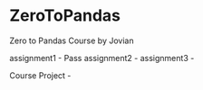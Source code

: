 # ZeroToPandas
Zero to Pandas Course by Jovian

assignment1 - Pass
assignment2 - 
assignment3 -

Course Project - 
